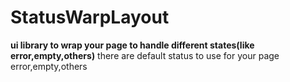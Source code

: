 # StatusWarpLayout
**ui library to wrap your page to  handle different states(like error,empty,others)**
there are default status to use for your page  error,empty,others
